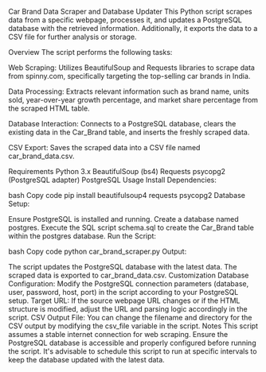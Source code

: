 Car Brand Data Scraper and Database Updater
This Python script scrapes data from a specific webpage, processes it, and updates a PostgreSQL database with the retrieved information. Additionally, it exports the data to a CSV file for further analysis or storage.

Overview
The script performs the following tasks:

Web Scraping: Utilizes BeautifulSoup and Requests libraries to scrape data from spinny.com, specifically targeting the top-selling car brands in India.

Data Processing: Extracts relevant information such as brand name, units sold, year-over-year growth percentage, and market share percentage from the scraped HTML table.

Database Interaction: Connects to a PostgreSQL database, clears the existing data in the Car_Brand table, and inserts the freshly scraped data.

CSV Export: Saves the scraped data into a CSV file named car_brand_data.csv.

Requirements
Python 3.x
BeautifulSoup (bs4)
Requests
psycopg2 (PostgreSQL adapter)
PostgreSQL
Usage
Install Dependencies:

bash
Copy code
pip install beautifulsoup4 requests psycopg2
Database Setup:

Ensure PostgreSQL is installed and running.
Create a database named postgres.
Execute the SQL script schema.sql to create the Car_Brand table within the postgres database.
Run the Script:

bash
Copy code
python car_brand_scraper.py
Output:

The script updates the PostgreSQL database with the latest data.
The scraped data is exported to car_brand_data.csv.
Customization
Database Configuration: Modify the PostgreSQL connection parameters (database, user, password, host, port) in the script according to your PostgreSQL setup.
Target URL: If the source webpage URL changes or if the HTML structure is modified, adjust the URL and parsing logic accordingly in the script.
CSV Output File: You can change the filename and directory for the CSV output by modifying the csv_file variable in the script.
Notes
This script assumes a stable internet connection for web scraping.
Ensure the PostgreSQL database is accessible and properly configured before running the script.
It's advisable to schedule this script to run at specific intervals to keep the database updated with the latest data.
